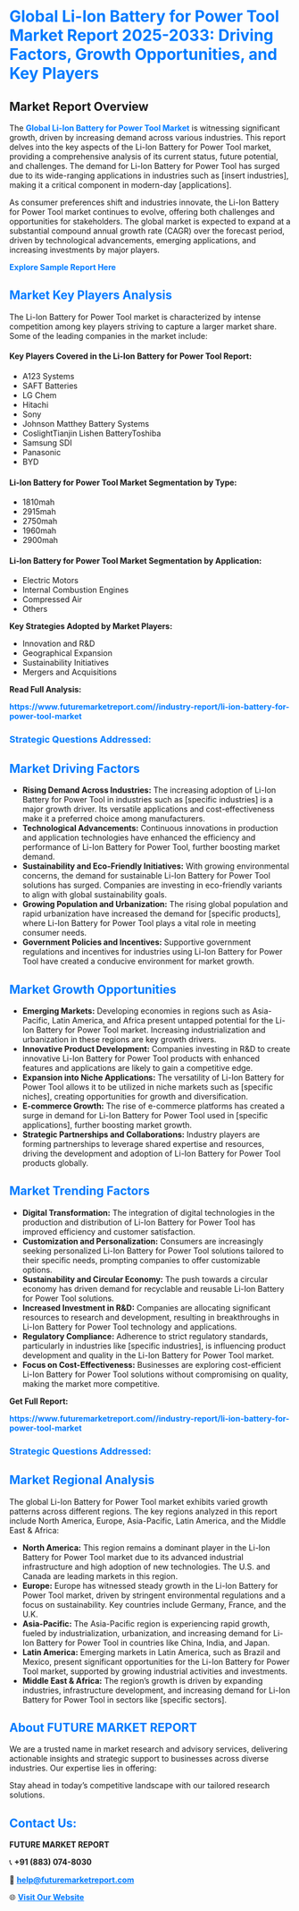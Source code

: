 <h1 style="color: #007BFF;">Global Li-Ion Battery for Power Tool Market Report 2025-2033: Driving Factors, Growth Opportunities, and Key Players</h1>

<section id="overview">
<h2>Market Report Overview</h2>
<p>The <a href="https://www.futuremarketreport.com//industry-report/li-ion-battery-for-power-tool-market" style="color: #007BFF; text-decoration: none;"><strong>Global Li-Ion Battery for Power Tool Market</strong></a> is witnessing significant growth, driven by increasing demand across various industries. This report delves into the key aspects of the Li-Ion Battery for Power Tool market, providing a comprehensive analysis of its current status, future potential, and challenges. The demand for Li-Ion Battery for Power Tool has surged due to its wide-ranging applications in industries such as [insert industries], making it a critical component in modern-day [applications].</p>
<p>As consumer preferences shift and industries innovate, the Li-Ion Battery for Power Tool market continues to evolve, offering both challenges and opportunities for stakeholders. The global market is expected to expand at a substantial compound annual growth rate (CAGR) over the forecast period, driven by technological advancements, emerging applications, and increasing investments by major players.</p>
</section>

<section id="overview">
<p><a href="https://www.futuremarketreport.com//request-sample/reportId=76123" style="color: #007BFF; text-decoration: none;"><strong>Explore Sample Report Here</strong></a></p>
</section>

<section id="key-players">
<h2 style="color: #007BFF;">Market Key Players Analysis</h2>
<p>The Li-Ion Battery for Power Tool market is characterized by intense competition among key players striving to capture a larger market share. Some of the leading companies in the market include:</p>
<h4>Key Players Covered in the Li-Ion Battery for Power Tool Report:</h4>
<ul><li>A123 Systems</li><li>SAFT Batteries</li><li>LG Chem</li><li>Hitachi</li><li>Sony</li><li>Johnson Matthey Battery Systems</li><li>CoslightTianjin Lishen BatteryToshiba</li><li>Samsung SDI</li><li>Panasonic</li><li>BYD</li></ul>
<h4>Li-Ion Battery for Power Tool Market Segmentation by Type:</h4>
<ul><li>1810mah</li><li>2915mah</li><li>2750mah</li><li>1960mah</li><li>2900mah</li></ul>

<h4>Li-Ion Battery for Power Tool Market Segmentation by Application:</h4>
<ul><li>Electric Motors</li><li>Internal Combustion Engines</li><li>Compressed Air</li><li>Others</li></ul>
<p><strong>Key Strategies Adopted by Market Players:</strong></p>
<ul>
<li>Innovation and R&D</li>
<li>Geographical Expansion</li>
<li>Sustainability Initiatives</li>
<li>Mergers and Acquisitions</li>
</ul>
</section>

<section>
<p><strong>Read Full Analysis: </strong></p><a href="https://www.futuremarketreport.com//industry-report/li-ion-battery-for-power-tool-market" style="color: #007BFF; text-decoration: none;"><strong>https://www.futuremarketreport.com//industry-report/li-ion-battery-for-power-tool-market</strong></a>
<h3 style="color: #007BFF;">Strategic Questions Addressed:</h3>
</section>

<section id="driving-factors">
<h2 style="color: #007BFF;">Market Driving Factors</h2>
<ul>
<li><strong>Rising Demand Across Industries:</strong> The increasing adoption of Li-Ion Battery for Power Tool in industries such as [specific industries] is a major growth driver. Its versatile applications and cost-effectiveness make it a preferred choice among manufacturers.</li>
<li><strong>Technological Advancements:</strong> Continuous innovations in production and application technologies have enhanced the efficiency and performance of Li-Ion Battery for Power Tool, further boosting market demand.</li>
<li><strong>Sustainability and Eco-Friendly Initiatives:</strong> With growing environmental concerns, the demand for sustainable Li-Ion Battery for Power Tool solutions has surged. Companies are investing in eco-friendly variants to align with global sustainability goals.</li>
<li><strong>Growing Population and Urbanization:</strong> The rising global population and rapid urbanization have increased the demand for [specific products], where Li-Ion Battery for Power Tool plays a vital role in meeting consumer needs.</li>
<li><strong>Government Policies and Incentives:</strong> Supportive government regulations and incentives for industries using Li-Ion Battery for Power Tool have created a conducive environment for market growth.</li>
</ul>
</section>

<section id="growth-opportunities">
<h2 style="color: #007BFF;">Market Growth Opportunities</h2>
<ul>
<li><strong>Emerging Markets:</strong> Developing economies in regions such as Asia-Pacific, Latin America, and Africa present untapped potential for the Li-Ion Battery for Power Tool market. Increasing industrialization and urbanization in these regions are key growth drivers.</li>
<li><strong>Innovative Product Development:</strong> Companies investing in R&D to create innovative Li-Ion Battery for Power Tool products with enhanced features and applications are likely to gain a competitive edge.</li>
<li><strong>Expansion into Niche Applications:</strong> The versatility of Li-Ion Battery for Power Tool allows it to be utilized in niche markets such as [specific niches], creating opportunities for growth and diversification.</li>
<li><strong>E-commerce Growth:</strong> The rise of e-commerce platforms has created a surge in demand for Li-Ion Battery for Power Tool used in [specific applications], further boosting market growth.</li>
<li><strong>Strategic Partnerships and Collaborations:</strong> Industry players are forming partnerships to leverage shared expertise and resources, driving the development and adoption of Li-Ion Battery for Power Tool products globally.</li>
</ul>
</section>

<section id="trending-factors">
<h2 style="color: #007BFF;">Market Trending Factors</h2>
<ul>
<li><strong>Digital Transformation:</strong> The integration of digital technologies in the production and distribution of Li-Ion Battery for Power Tool has improved efficiency and customer satisfaction.</li>
<li><strong>Customization and Personalization:</strong> Consumers are increasingly seeking personalized Li-Ion Battery for Power Tool solutions tailored to their specific needs, prompting companies to offer customizable options.</li>
<li><strong>Sustainability and Circular Economy:</strong> The push towards a circular economy has driven demand for recyclable and reusable Li-Ion Battery for Power Tool solutions.</li>
<li><strong>Increased Investment in R&D:</strong> Companies are allocating significant resources to research and development, resulting in breakthroughs in Li-Ion Battery for Power Tool technology and applications.</li>
<li><strong>Regulatory Compliance:</strong> Adherence to strict regulatory standards, particularly in industries like [specific industries], is influencing product development and quality in the Li-Ion Battery for Power Tool market.</li>
<li><strong>Focus on Cost-Effectiveness:</strong> Businesses are exploring cost-efficient Li-Ion Battery for Power Tool solutions without compromising on quality, making the market more competitive.</li>
</ul>
</section>

<section>
<p><strong>Get Full Report: </strong></p><a href="https://www.futuremarketreport.com//industry-report/li-ion-battery-for-power-tool-market" style="color: #007BFF; text-decoration: none;"><strong>https://www.futuremarketreport.com//industry-report/li-ion-battery-for-power-tool-market</strong></a>
<h3 style="color: #007BFF;">Strategic Questions Addressed:</h3>
</section>


<section id="regional-analysis">
<h2 style="color: #007BFF;">Market Regional Analysis</h2>
<p>The global Li-Ion Battery for Power Tool market exhibits varied growth patterns across different regions. The key regions analyzed in this report include North America, Europe, Asia-Pacific, Latin America, and the Middle East & Africa:</p>
<ul>
<li><strong>North America:</strong> This region remains a dominant player in the Li-Ion Battery for Power Tool market due to its advanced industrial infrastructure and high adoption of new technologies. The U.S. and Canada are leading markets in this region.</li>
<li><strong>Europe:</strong> Europe has witnessed steady growth in the Li-Ion Battery for Power Tool market, driven by stringent environmental regulations and a focus on sustainability. Key countries include Germany, France, and the U.K.</li>
<li><strong>Asia-Pacific:</strong> The Asia-Pacific region is experiencing rapid growth, fueled by industrialization, urbanization, and increasing demand for Li-Ion Battery for Power Tool in countries like China, India, and Japan.</li>
<li><strong>Latin America:</strong> Emerging markets in Latin America, such as Brazil and Mexico, present significant opportunities for the Li-Ion Battery for Power Tool market, supported by growing industrial activities and investments.</li>
<li><strong>Middle East & Africa:</strong> The region’s growth is driven by expanding industries, infrastructure development, and increasing demand for Li-Ion Battery for Power Tool in sectors like [specific sectors].</li>
</ul>
</section>

<footer>
<h2 style="color: #007BFF;">About FUTURE MARKET REPORT</h2>
<p>We are a trusted name in market research and advisory services, delivering actionable insights and strategic support to businesses across diverse industries. Our expertise lies in offering:</p>

<p>Stay ahead in today’s competitive landscape with our tailored research solutions.</p>

<h2 style="color: #007BFF;">Contact Us:</h2>
<p><strong>FUTURE MARKET REPORT</strong></p>
<p>📞 <strong>+91 (883) 074-8030</strong></p>
<p>📧 <strong><a href="mailto:help@futuremarketreport.com" style="color: #007BFF;">help@futuremarketreport.com</a></strong></p>
<p>🌐 <strong><a href="https://www.futuremarketreport.com/" style="color: #007BFF;">Visit Our Website</a></strong></p>
</footer>